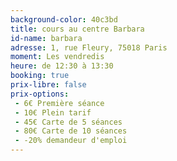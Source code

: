 ```yaml
---
background-color: 40c3bd
title: cours au centre Barbara
id-name: barbara
adresse: 1, rue Fleury, 75018 Paris
moment: Les vendredis
heure: de 12:30 à 13:30
booking: true
prix-libre: false
prix-options:
 - 6€ Première séance
 - 10€ Plein tarif
 - 45€ Carte de 5 séances
 - 80€ Carte de 10 séances
 - -20% demandeur d'emploi
---
```

